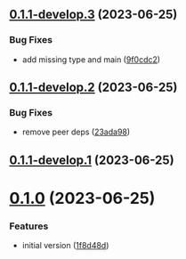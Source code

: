 ## [0.1.1-develop.3](https://git.lumeweb.com/LumeWeb/node-library-preset/compare/v0.1.1-develop.2...v0.1.1-develop.3) (2023-06-25)


### Bug Fixes

* add missing type and main ([9f0cdc2](https://git.lumeweb.com/LumeWeb/node-library-preset/commit/9f0cdc22b635475aa025cdac656e0c31db370af3))

## [0.1.1-develop.2](https://git.lumeweb.com/LumeWeb/node-library-preset/compare/v0.1.1-develop.1...v0.1.1-develop.2) (2023-06-25)


### Bug Fixes

* remove peer deps ([23ada98](https://git.lumeweb.com/LumeWeb/node-library-preset/commit/23ada9833711bb1beeed435a0d7960b13da8ba92))

## [0.1.1-develop.1](https://git.lumeweb.com/LumeWeb/node-library-preset/compare/v0.1.0...v0.1.1-develop.1) (2023-06-25)

# [0.1.0](https://git.lumeweb.com/LumeWeb/node-library-preset/compare/v0.0.1...v0.1.0) (2023-06-25)


### Features

* initial version ([1f8d48d](https://git.lumeweb.com/LumeWeb/node-library-preset/commit/1f8d48d5ea5f03d3aa04e7870163cd29734cd2b2))
